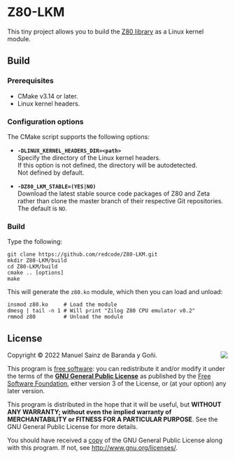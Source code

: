 # Z80-LKM

This tiny project allows you to build the [Z80 library](https://github.com/redcode/Z80) as a Linux kernel module.

## Build

### Prerequisites

* CMake v3.14 or later.
* Linux kernel headers.

### Configuration options

The CMake script supports the following options:

* <span id="option_Z80_LKM_STABLE">**`-DLINUX_KERNEL_HEADERS_DIR=<path>`**</span>  
	Specify the directory of the Linux kernel headers.  
	If this option is not defined, the directory will be autodetected.  
	Not defined by default.

* <span id="option_Z80_LKM_STABLE">**`-DZ80_LKM_STABLE=(YES|NO)`**</span>  
	Download the latest stable source code packages of Z80 and Zeta rather than clone the master branch of their respective Git repositories.  
	The default is `NO`.

### Build

Type the following:

```shell
git clone https://github.com/redcode/Z80-LKM.git
mkdir Z80-LKM/build
cd Z80-LKM/build
cmake .. [options]
make
```

This will generate the `z80.ko` module, which then you can load and unload:

```shell
insmod z80.ko     # Load the module
dmesg | tail -n 1 # Will print "Zilog Z80 CPU emulator v0.2"
rmmod z80         # Unload the module
```

## License

<img src="https://www.gnu.org/graphics/gplv3-127x51.png" align="right">

Copyright © 2022 Manuel Sainz de Baranda y Goñi.  

This program is [free software](https://www.gnu.org/philosophy/free-sw.html): you can redistribute it and/or modify it under the terms of the **[GNU General Public License](https://www.gnu.org/licenses/gpl-3.0.en.html)** as published by the [Free Software Foundation](https://www.fsf.org), either version 3 of the License, or (at your option) any later version.

This program is distributed in the hope that it will be useful, but **WITHOUT ANY WARRANTY; without even the implied warranty of MERCHANTABILITY or FITNESS FOR A PARTICULAR PURPOSE**. See the GNU General Public License for more details.

You should have received a [copy](COPYING) of the GNU General Public License along with this program. If not, see <http://www.gnu.org/licenses/>.
